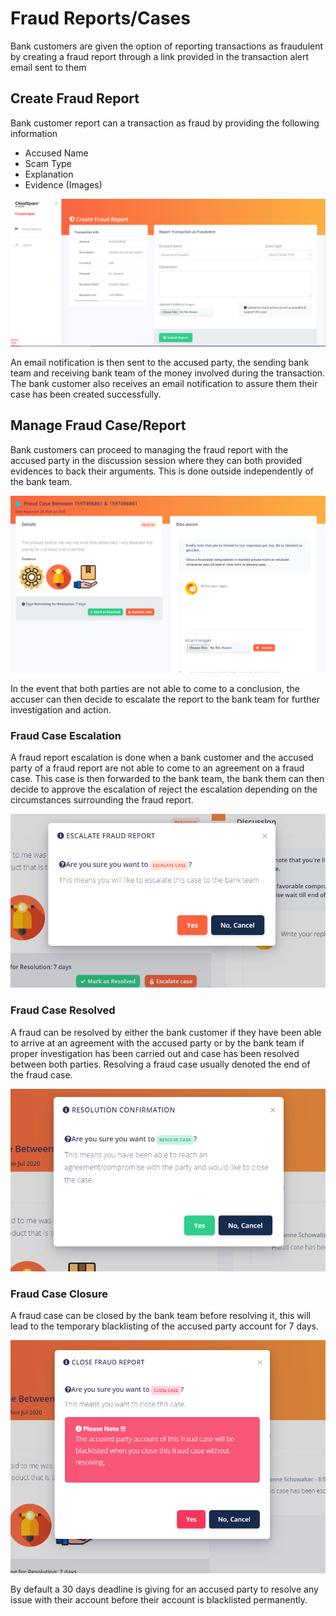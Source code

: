 # Fraud Reports/Cases

Bank customers are given the option of reporting transactions as fraudulent by creating
a fraud report through a link provided in the transaction alert email sent to them

## Create Fraud Report
Bank customer report can a transaction as fraud by providing the following information 

* Accused Name
* Scam Type
* Explanation
* Evidence (Images)

![Create Fraud Report](img/create-fraud-report.png "Create Fraud Report")

An email notification is then sent to the accused party, the sending bank team and receiving bank team of the
money involved during the transaction. The bank customer also receives an email notification to assure them their case has been created successfully.





## Manage Fraud Case/Report
Bank customers can proceed to managing the fraud report with the accused party in the discussion session 
where they can both provided evidences to back their arguments. This is done outside independently of the bank team.

![Manage Fraud Report](img/fraud-report.png "Manage Fraud Report")

In the event that both parties are not able to come to a conclusion, the accuser can then decide to escalate
the report to the bank team for further investigation and action.

### Fraud Case Escalation
A fraud report escalation is done when a bank customer and the accused party of a fraud report are not able to come to an agreement on 
a fraud case. This case is then forwarded to the bank team, the bank them can then decide to approve the escalation of reject the escalation depending 
on the circumstances surrounding the fraud report.

![Escalate Fraud Report](img/escalate-fraud-report.png "Escalate Fraud Report")

### Fraud Case Resolved
A fraud can be resolved by either the bank customer if they have been able to arrive at an agreement with the accused party
or by the bank team if proper investigation has been carried out and case has been resolved between both parties. 
Resolving a fraud case usually denoted the end of the fraud case.

![Resolve Fraud Report](img/resolve-fraud-report.png "Resolve Fraud Report")

### Fraud Case Closure
A fraud case can be closed by the bank team before resolving it, this will lead to the temporary blacklisting
of the accused party account for 7 days. 

![Close Fraud Report](img/close-fraud-report.png "Close Fraud Report")

By default a 30 days deadline is giving for an accused party to resolve any issue with their account before their account is blacklisted permanently.

